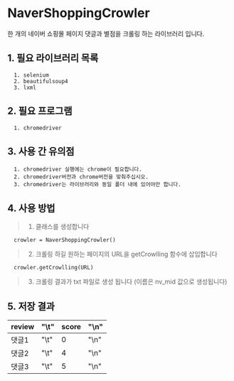 # NaverShoppingCrowler

  한 개의 네이버 쇼핑몰 페이지 댓글과 별점을 크롤링 하는 라이브러리 입니다.

## __1. 필요 라이브러리 목록__


      1. selenium
      2. beautifulsoup4
      3. lxml

##  __2. 필요 프로그램__

      1. chromedriver

## __3. 사용 간 유의점__

      1. chromedriver 실행에는 chrome이 필요합니다.
      2. chromedriver버전과 chrome버전을 맞춰주십시오.
      3. chromedriver는 라이브러리와 동일 폴더 내에 있어야만 합니다.

## __4. 사용 방법__

>1. 클래스를 생성합니다

      crowler = NaverShoppingCrowler()
>2. 크롤링 하길 원하는 페이지의 URL을 getCrowlling 함수에 삽입합니다

      crowler.getCrowlling(URL)
>3. 크롤링 결과가 txt 파일로 생성 됩니다 (이름은 nv_mid 값으로 생성됩니다)

## __5. 저장 결과__
|review | "\t" | score |"\n"|
|---|---|---|---|
|댓글1 | "\t" | 0 |"\n"|
|댓글2 | "\t" | 4 |"\n"|
|댓글3 | "\t" | 5 |"\n"|
